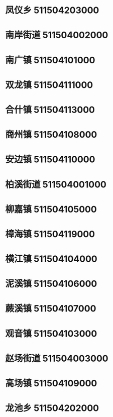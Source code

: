 # 凤仪乡 511504203000
# 南岸街道 511504002000
# 南广镇 511504101000
# 双龙镇 511504111000
# 合什镇 511504113000
# 商州镇 511504108000
# 安边镇 511504110000
# 柏溪街道 511504001000
# 柳嘉镇 511504105000
# 樟海镇 511504119000
# 横江镇 511504104000
# 泥溪镇 511504106000
# 蕨溪镇 511504107000
# 观音镇 511504103000
# 赵场街道 511504003000
# 高场镇 511504109000
# 龙池乡 511504202000
